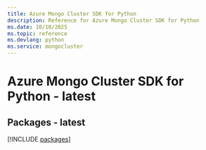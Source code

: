 ```yaml
---
title: Azure Mongo Cluster SDK for Python
description: Reference for Azure Mongo Cluster SDK for Python
ms.date: 10/10/2025
ms.topic: reference
ms.devlang: python
ms.service: mongocluster
---
```

# Azure Mongo Cluster SDK for Python - latest
## Packages - latest
[!INCLUDE [packages](mongo-cluster-index.md)]